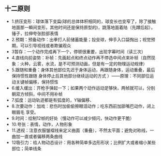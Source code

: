 ## 十二原则
- 1.挤压变形：球体落下变扁(球的总体体积相同的，球变长也变窄了，除了接触地面那一瞬间变形，其他时间还是保持原型的)，跳落地面着陆（先蹲后起），锤子，拉伸夸张脸部表情
- 2.预期：预备动作：出拳打人前储蓄能量；投垒球，伸手入口袋掏出；视觉预期，可以引导视线或者欺骗观众
- 3暂存：一个动作完成再下一个，停顿很重要，出现字幕时间（读三次）
- 4.直线向前姿势：补帧：先画起点和终点动作再不停选中间点来补帧（自然现象：火种，云雾，水流，是不可预测动画，但是有一定的物理运动规律）
- 5.跟随和重叠：身体其他部位先迟于身体运动，再跟随身体，运动重叠，最后保持惯性跟随 身体停止后其他部分继续运动的方式 ）——原理：不同部位运动关键帧偏移，保持惯性
- 6.缓入缓出：开枪手弹起一下；如果两个动作运动足够快，两帧就可以，分别朝双方倾斜，中间不用补帧
- 7.弧度：运动轨迹都是有弧度的，Y轴偏移、
- 8.次要动作：加戏：悲伤时加偷偷擦眼泪动作；吃东西前加舔嘴巴动作，闭上眼眉毛 享受。
- 9.时间：绘制12帧的好处（慢动作可以减少频闪，快动作更干脆）
- 10.夸张：表情，动作，人物形象
- 11.透视：注意衣服皱褶线来定义曲面（重叠），不然太平面；避免对称线，一曲加一直或者偏移两条曲线
- 12吸引力：给人物动态设计：用各种简单多边形形状；比例扩大或者缩小某些部位；简单线条